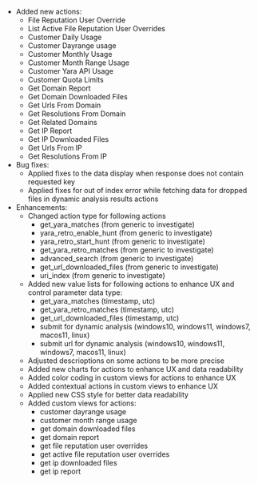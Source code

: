 * Added new actions:
    * File Reputation User Override
    * List Active File Reputation User Overrides
    * Customer Daily Usage
    * Customer Dayrange usage
    * Customer Monthly Usage
    * Customer Month Range Usage
    * Customer Yara API Usage
    * Customer Quota Limits
    * Get Domain Report
    * Get Domain Downloaded Files
    * Get Urls From Domain
    * Get Resolutions From Domain
    * Get Related Domains
    * Get IP Report
    * Get IP Downloaded Files
    * Get Urls From IP
    * Get Resolutions From IP
* Bug fixes:
    * Applied fixes to the data display when response does not contain requested key
    * Applied fixes for out of index error while fetching data for dropped files in dynamic analysis results actions
* Enhancements:
    * Changed action type for following actions
        * get_yara_matches (from generic to investigate)
        * yara_retro_enable_hunt (from generic to investigate)
        * yara_retro_start_hunt (from generic to investigate)
        * get_yara_retro_matches (from generic to investigate)
        * advanced_search (from generic to investigate)
        * get_url_downloaded_files (from generic to investigate)
        * uri_index (from generic to investigate)
    * Added new value lists for following actions to enhance UX and control parameter data type:
        * get_yara_matches (timestamp, utc)
        * get_yara_retro_matches (timestamp, utc)
        * get_url_downloaded_files (timestamp, utc)
        * submit for dynamic analysis (windows10, windows11, windows7, macos11, linux)
        * submit url for dynamic analysis (windows10, windows11, windows7, macos11, linux)
    * Adjusted descrioptions on some actions to be more precise
    * Added new charts for actions to enhance UX and data readability
    * Added color coding in custom views for actions to enhance UX
    * Added contextual actions in custom views to enhance UX 
    * Applied new CSS style for better data readability
    * Added custom views for actions:
        * customer dayrange usage
        * customer month range usage
        * get domain downloaded files
        * get domain report
        * get file reputation user overrides
        * get active file reputation user overrides
        * get ip downloaded files
        * get ip report